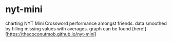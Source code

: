# nyt-mini
charting NYT Mini Crossword performance amongst friends. data smoothed by filling missing values with averages. graph can be found [here!][https://thecoconutmob.github.io/nyt-mini]
